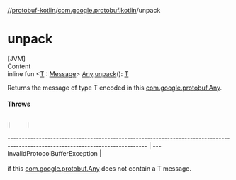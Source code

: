 //[protobuf-kotlin](/docs/reference/kotlin/api-docs/)/[com.google.protobuf.kotlin](/docs/reference/kotlin/api-docs/protobuf-kotlin/com.google.protobuf.kotlin/)/unpack

# unpack

[JVM] \
Content \
inline fun <[T]() :
[Message](/docs/reference/java/api-docs/com/google/protobuf/Message.html)>
[Any](/docs/reference/java/api-docs/com/google/protobuf/Any.html).[unpack]()():
[T]() 

Returns the message of type T encoded in this
[com.google.protobuf.Any](/docs/reference/java/api-docs/com/google/protobuf/Any.html).

#### Throws

                                                                                                                                |     |
------------------------------------------------------------------------------------------------------------------------------- | ---
<a name="com.google.protobuf.kotlin//unpack/com.google.protobuf.Any#/PointingToDeclaration/"></a>InvalidProtocolBufferException | <a name="com.google.protobuf.kotlin//unpack/com.google.protobuf.Any#/PointingToDeclaration/"></a><br><br>if this [com.google.protobuf.Any](/docs/reference/java/api-docs/com/google/protobuf/Any.html) does not contain a T message.<br><br>
